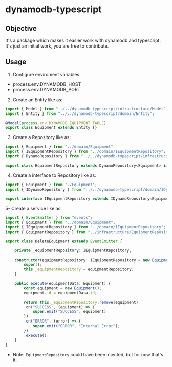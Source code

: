 dynamodb-typescript
============================

## Objective
It's a package which makes it easier work with dynamodb and typescript. 
It's just an initial work, you are free to contribute.

## Usage
1. Configure enviroment variables
 - process.env.DYNAMODB_HOST
 - process.env.DYNAMODB_PORT

2. Create an Entity like as:

```typescript
import { Model } from "../../dynamodb-typescript/infrastructure/Model";
import { Entity } from "../../dynamodb-typescript/domain/Entity";

@Model(process.env.DYNAMODB_EQUIPMENT_TABLE)
export class Equipment extends Entity {}
```
3. Create a Repository like as:

```typescript
import { Equipment } from "../domain/Equipment"
import { IEquipmentRepository } from "../domain/IEquipmentRepository";
import { DynamoRepository } from "../../dynamodb-typescript/infrastructure/DynamoRepository";

export class EquipmentRepository extends DynamoRepository<Equipment> implements IEquipmentRepository {}
```

4. Create a interface to Repository like as:
```typescript
import { Equipment } from "./Equipment";
import { IDynamoRepository } from "../../dynamodb-typescript/domain/IDynamoRepository";

export interface IEquipmentRepository extends IDynamoRepository<Equipment>  { }
```

5- Create a service like as:
```typescript
import { EventEmitter } from "events";
import { Equipment } from "../domain/Equipment";
import { IEquipmentRepository } from "../domain/IEquipmentRepository";
import { EquipmentRepository } from "../infrastructure/EquipmentRepository";

export class DeleteEquipment extends EventEmitter {

    private _equipmentRepository: IEquipmentRepository;
    
    constructor(equipmentRepository: IEquipmentRepository = new EquipmentRepository()) {
        super();
        this._equipmentRepository = equipmentRepository; 
    }

    public execute(equipmentData: Equipment) {
        const equipment = new Equipment();
        equipment.id = equipmentData.id;

        return this._equipmentRepository.remove(equipment)
        .on("SUCCESS", (equipment) => {
            super.emit("SUCCESS", equipment)
        })
        .on("ERROR", (error) => {
            super.emit("ERROR", "Internal Error");
        })
        .execute();
    }
}
```

- Note: `EquipmentRepository` could have been injected, but for now that's it.

